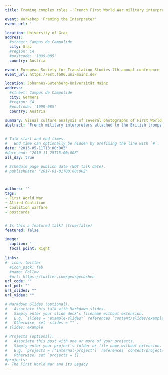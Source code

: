 ```yaml
---
title: Framing complex roles - French First World War military interpreters' choices in explaining their position

event: Workshop 'Framing the Interpreter'
event_url: ''

location: University of Graz
address:
  #street: Campus de Campolide
  city: Graz
  #region: CA
  #postcode: '1099-085'
  country: Austria

event: European Society for Translation Studies 7th annual conference
event_url: https://est.fb06.uni-mainz.de/

location: Johannes-Gutenberg-Universität Mainz
address:
  #street: Campus de Campolide
  city: Germers
  #region: CA
  #postcode: '1099-085'
  country: Austria

summary: Visual culture analysis of several photographs of First World War military interpreters.
abstract: "French military interpreters attached to the British troops during the First World War often experienced considerable difficulty in explaining their position even to close relatives. They felt the need to justify the fact that they were not exposed to the same immediate danger as most of their French comrades in arms. Furthermore their daily work in ensuring the military coalition ran smoothly was mostly unintelligible to their contemporaries. This paper explores the different strategies employed by three interpreters in choosing photographies to convey aspects of the role in personal communications to their family. The analysis necessarily includes questions on power relations as experienced by these rank soldiers whose specific tasks led them to working almost exclusively alongside British officers, their hybrid status exemplified by their uniform which combines elements from both national traditions and their conception of the corps of military interpreters as a specific  and cohesive unit.  Our work in the French military archives on the individual interpreters' case files enables us to combine a close reading of the images with surrounding background information on their previous experience and social standing."


# Talk start and end times.
#   End time can optionally be hidden by prefixing the line with `#`.
date: "2013-05-11T13:00:00Z"
#date_end: "2010-11-25T15:00:00Z"
all_day: true

# Schedule page publish date (NOT talk date).
# publishDate: "2017-01-01T00:00:00Z"



authors: ''
tags: 
- First World War
- Allied Coalition
- Coalition warfare
- postcards


# Is this a featured talk? (true/false)
featured: false

image:
  caption: ''
  focal_point: Right

links:
#- icon: twitter
  #icon_pack: fab
  #name: Follow
  #url: https://twitter.com/georgecushen
url_code: ""
url_pdf: ""
url_slides: ""
url_video: ""

# Markdown Slides (optional).
#   Associate this talk with Markdown slides.
#   Simply enter your slide deck's filename without extension.
#   E.g. `slides = "example-slides"` references `content/slides/example-slides.md`.
#   Otherwise, set `slides = ""`.
# slides: example

# Projects (optional).
#   Associate this post with one or more of your projects.
#   Simply enter your project's folder or file name without extension.
#   E.g. `projects = ["internal-project"]` references `content/project/deep-learning/index.md`.
#   Otherwise, set `projects = []`.
#projects:
#- The First World War and its Legacy
---
```


